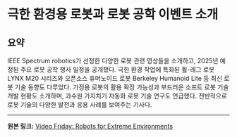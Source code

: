 # 극한 환경용 로봇과 로봇 공학 이벤트 소개

## 요약
IEEE Spectrum robotics가 선정한 다양한 로봇 관련 영상들을 소개하고, 2025년 예정된 주요 로봇 공학 행사 일정을 공개했다.  극한 환경 작업에 특화된 휠-레그 로봇 LYNX M20 시리즈와 오픈소스 휴머노이드 로봇 Berkeley Humanoid Lite 등 최신 로봇 기술 동향도 다루었다.  가정용 로봇의 활용 확장 가능성과 부드러운 소프트 로봇 기술 개발 현황도 소개하며,  과수원 가지치기 자동화 로봇 기술 연구도 언급했다.  전반적으로 로봇 기술의 다양한 발전과 응용 사례를 보여주는 기사다.

---

**원본 링크:** [Video Friday: Robots for Extreme Environments](https://spectrum.ieee.org/video-friday-robots-extreme-environments)
